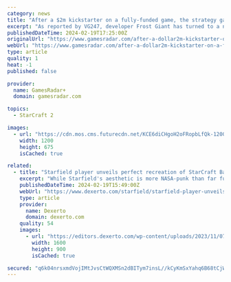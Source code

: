 ```yaml
---
category: news
title: "After a $2m kickstarter on a fully-funded game, the strategy game from former Warcraft and StarCraft devs is now looking for even more funding"
excerpt: "As reported by VG247, developer Frost Giant has turned to a new method of funding for its upcoming game Stormgate: equity funding. The developer is looking for fans to invest in the studio itself, and the funding is designed to \"support marketing efforts for Stormgate's upcoming Early Access launch on Steam,\" according to the studio."
publishedDateTime: 2024-02-19T17:25:00Z
originalUrl: "https://www.gamesradar.com/after-a-dollar2m-kickstarter-on-a-fully-funded-game-the-strategy-game-from-former-warcraft-and-starcraft-devs-is-now-looking-for-even-more-funding/"
webUrl: "https://www.gamesradar.com/after-a-dollar2m-kickstarter-on-a-fully-funded-game-the-strategy-game-from-former-warcraft-and-starcraft-devs-is-now-looking-for-even-more-funding/"
type: article
quality: 1
heat: -1
published: false

provider:
  name: GamesRadar+
  domain: gamesradar.com

topics:
  - StarCraft 2

images:
  - url: "https://cdn.mos.cms.futurecdn.net/KCE6diCHgoH2oFRopbLfQk-1200-80.jpg"
    width: 1200
    height: 675
    isCached: true

related:
  - title: "Starfield player unveils perfect recreation of StarCraft Battlecruiser"
    excerpt: "While Starfield's aesthetic is more NASA-punk than far future, one player still managed to recreate a ship from Starfield."
    publishedDateTime: 2024-02-19T15:49:00Z
    webUrl: "https://www.dexerto.com/starfield/starfield-player-unveils-perfect-recreation-of-starcraft-battlecruiser-2541773/"
    type: article
    provider:
      name: Dexerto
      domain: dexerto.com
    quality: 54
    images:
      - url: "https://editors.dexerto.com/wp-content/uploads/2023/11/07/starfield-landing.jpg"
        width: 1600
        height: 900
        isCached: true

secured: "q6k04nrsxmdVojIMtJvsCtWQXMSn2dBITym7insL//kCyKmSxYahq6B68tCjWdZOLUREuBSw2qNo3dkUW73lABaheSetKQ83WOtP7IK1U7rwri/LTsgHbuKtTNtyrhXQawgbO3S2W6ptjx/SCYAw2nQ2Qi0O6Ng73EmDJdoAHhqec45PjLLRJWkvzBqIr2K0tWLma+uaYNmv4dS7EMJdCKzLSzTuwTyWrpSGa1jKfCdt2Li61DaVQUxlHqtetgd8yraHS4SmUa5tU1VCVeKzs/OE9u3x5GW4Ebl95Z3Qo0k7t93+5QFqBHj6zevdZ+6fp/omcyomGIuN69uQ8/ZNmaBuQKGGgw5h1cVCQVEvfy4=;XgnKiRsro+KvFHpnTjKbLQ=="
---
```


